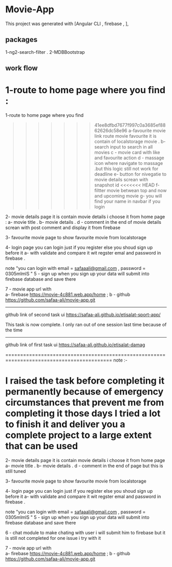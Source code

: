 # Movie-App

This project was generated with [Angular CLI , firebase , ], 

## packages
1-ng2-search-filter .
2-MDBBootstrap

## work flow

1-route to home page where you find : 
=======
1-route to home page where you find
>>>>>>> 41ee8dfbd7677f997c0a3685ef8862626dc58e96
a-favourite movie link route movie favourite it is contain of localstorage movie .
b- search input to search in all movies 
c - movie card with like and favourite action 
d - massage icon where navigate to massage .but this logic still not work for deadline 
e- button for  nivegatie  to movie details screan with snapshot id 
<<<<<<< HEAD
f- filtter movie betwean top and now and upcoming movie 
g- you will find your name in navbar if you login 

2- movie details page it is contain movie details i choose it from home page :
a- movie title .
b- movie details .
d - comment in the end of movie details screan with post comment and display it from firebase 

3- favourite movie page 
to show favourite movie from localstorage 

4- login page you can login just if you register else you shoud sign up before it 
a- with validate and compare it wit regster emal and password in firebase .

note "you can login with   email = safaaali@gmail.com , password = 0305mlmlS "
5 - sign up when you sign up your data will submit into firebase database and save there 


7 - movie app url with  
a- firebase https://movie-4c881.web.app/home ;
b - github https://github.com/safaa-ali/movie-app.git




______________________________________________________________________________________
 github link of second task ui   https://safaa-ali.github.io/etisalat-sport-app/

This task is now complete. I only ran out of one session last time because of the time



______________________________________________________________________________________

 github link of first task ui   https://safaa-ali.github.io/etisalat-damag 


========================================================================================== 
note :- 

  I raised the task before completing it permanently because of emergency circumstances
  that prevent me from completing it those days
  I tried a lot to finish it and deliver you a complete
 project to a large extent that can be used
=======


2- movie details page it is contain movie details i choose it from home page 
a- movie title .
b- movie details .
d - comment in the end of page  but this is still tuned 

3- favourite movie page 
to show favourite movie from localstorage 

4- login page you can login just if you register else you shoud sign up before it 
a- with validate and compare it wit regster emal and password in firebase .

note "you can login with   email = safaaali@gmail.com , password = 0305mlmlS "
5 - sign up when you sign up your data will submit into firebase database and save there 


6 - chat module to make chating with user i will submit him to firebase but it is still not completed for one issue i try with it 


7 - movie app url with  
a- firebase https://movie-4c881.web.app/home ;
b - github https://github.com/safaa-ali/movie-app.git
